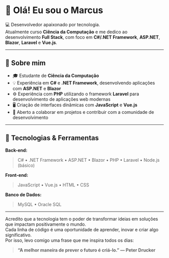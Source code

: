 # 👋 Olá! Eu sou o Marcus
💻 Desenvolvedor apaixonado por tecnologia.  
Atualmente curso **Ciência da Computação** e me dedico ao desenvolvimento **Full Stack**, com foco em **C#/.NET Framework**, **ASP.NET**, **Blazor**, **Laravel** e **Vue.js**.

---

## 🚀 Sobre mim

- 🎓 Estudante de **Ciência da Computação**
- 💡 Experiência em **C#** e **.NET Framework**, desenvolvendo aplicações com **ASP.NET** e **Blazor**
- ⚙️ Experiência com **PHP** utilizando o framework **Laravel** para desenvolvimento de aplicações web modernas
- 🖥️ Criação de interfaces dinâmicas com **JavaScript** e **Vue.js**
- 🤝 Aberto a colaborar em projetos e contribuir com a comunidade de desenvolvimento

---

## 🧰 Tecnologias & Ferramentas

**Back-end:**  
> C# • .NET Framework • ASP.NET • Blazor • PHP • Laravel • Node.js (básico)

**Front-end:**  
> JavaScript • Vue.js • HTML • CSS

**Banco de Dados:**  
> MySQL • Oracle SQL

--- 

Acredito que a tecnologia tem o poder de transformar ideias em soluções que impactam positivamente o mundo.  
Cada linha de código é uma oportunidade de aprender, inovar e criar algo significativo.  
Por isso, levo comigo uma frase que me inspira todos os dias:

> **“A melhor maneira de prever o futuro é criá-lo.” — Peter Drucker**
